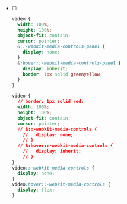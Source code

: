 - [ ] ```css
  video {
    width: 100%;
    height: 100%;
    object-fit: contain;
    cursor: pointer;
    &::-webkit-media-controls-panel {
      display: none;
    }
    &:hover::-webkit-media-controls-panel {
      display: inherit;
      border: 1px solid greenyellow;
    }
  }
  ```

  ```css
  video {
    // border: 1px solid red;
    width: 100%;
    height: 100%;
    object-fit: contain;
    cursor: pointer;
    // &::-webkit-media-controls {
      //   display: none;
      // }
    // &:hover::-webkit-media-controls {
      //   display: inherit;
      // }
  }
  video::-webkit-media-controls {
    display: none;
  }
  video:hover::-webkit-media-controls {
    display: flex;
  }
  ```

  